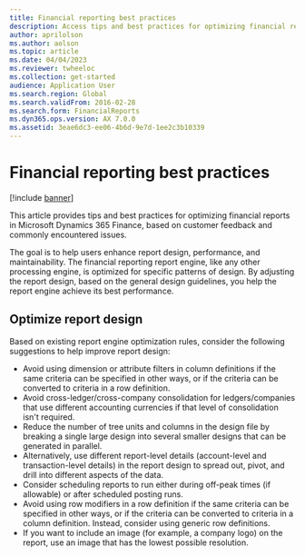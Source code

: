 ```yaml
---
title: Financial reporting best practices
description: Access tips and best practices for optimizing financial reports in Microsoft Dynamics 365 Finance, including an outline on optimizing report design.
author: aprilolson
ms.author: aolson
ms.topic: article
ms.date: 04/04/2023
ms.reviewer: twheeloc
ms.collection: get-started
audience: Application User
ms.search.region: Global
ms.search.validFrom: 2016-02-28
ms.search.form: FinancialReports
ms.dyn365.ops.version: AX 7.0.0
ms.assetid: 3eae6dc3-ee06-4b6d-9e7d-1ee2c3b10339
---
```


# Financial reporting best practices

[!include [banner](../includes/banner.md)]

This article provides tips and best practices for optimizing financial reports in Microsoft Dynamics 365 Finance, based on customer feedback and commonly encountered issues. 

The goal is to help users enhance report design, performance, and maintainability. The financial reporting report engine, like any other processing engine, is optimized for specific patterns of design. By adjusting the report design, based on the general design guidelines, you help the report engine achieve its best performance.

## Optimize report design 

Based on existing report engine optimization rules, consider the following suggestions to help improve report design:

- Avoid using dimension or attribute filters in column definitions if the same criteria can be specified in other ways, or if the criteria can be converted to criteria in a row definition.
- Avoid cross-ledger/cross-company consolidation for ledgers/companies that use different accounting currencies if that level of consolidation isn't required.
- Reduce the number of tree units and columns in the design file by breaking a single large design into several smaller designs that can be generated in parallel.
- Alternatively, use different report-level details (account-level and transaction-level details) in the report design to spread out, pivot, and drill into different aspects of the data.
- Consider scheduling reports to run either during off-peak times (if allowable) or after scheduled posting runs.
- Avoid using row modifiers in a row definition if the same criteria can be specified in other ways, or if the criteria can be converted to criteria in a column definition. Instead, consider using generic row definitions.
- If you want to include an image (for example, a company logo) on the report, use an image that has the lowest possible resolution.
